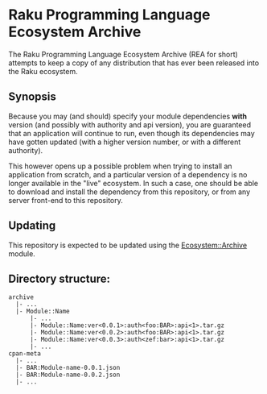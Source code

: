 # Raku Programming Language Ecosystem Archive

The Raku Programming Language Ecosystem Archive (REA for short) attempts
to keep a copy of any distribution that has ever been released into the
Raku ecosystem.

## Synopsis

Because you may (and should) specify your module dependencies **with**
version (and possibly with authority and api version), you are guaranteed
that an application will continue to run, even though its dependencies
may have gotten updated (with a higher version number, or with a different
authority).

This however opens up a possible problem when trying to install an
application from scratch, and a particular version of a dependency is
no longer available in the "live" ecosystem.  In such a case, one
should be able to download and install the dependency from this
repository, or from any server front-end to this repository.

## Updating

This repository is expected to be updated using the
[Ecosystem::Archive](https://github.com/lizmat/Ecosystem-Archive) module.

## Directory structure:

````
archive
  |- ...
  |- Module::Name
      |- ...
      |- Module::Name:ver<0.0.1>:auth<foo:BAR>:api<1>.tar.gz
      |- Module::Name:ver<0.0.2>:auth<foo:BAR>:api<1>.tar.gz
      |- Module::Name:ver<0.0.3>:auth<zef:bar>:api<1>.tar.gz
      |- ...
cpan-meta
  |- ...
  |- BAR:Module-name-0.0.1.json
  |- BAR:Module-name-0.0.2.json
  |- ...
````
